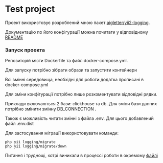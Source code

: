 # Test project

Проект використовує розроблений мною пакет 
[aigletter/yii2-logging](https://github.com/aigletter/yii-logging).

Документацію по його конфігурації можна почитати у відповідному 
[README](https://github.com/aigletter/yii-logging/blob/master/README.mds)

### Запуск проекта

Репозиторій місти Dockerfile та файл docker-compose.yml.

Для запуску потрібно зібрати образи та запустити контейнери

Всі змінні середовища, необхідні для роботи додатка прописані в docker-compose.yml

Для зміни конфігурації потрібно лише розкоментувати відповідні рядки.

Приклади включаються 2 бази: clickhouse та db. Для зміни бази данних потрібно змінити змінну DB_CONNECTION .

Також є можливість читати змінні з файла .env. Для цього добавлений файл .env.dist

Для застосування міграції використовувати команди:

~~~
php yii logging/migrate
php yii logging/migrate/down
~~~

Питання і труднощі, котрі виникали в процессі роботи в окремому 
[файлі](https://github.com/aigletter/test-task/blob/master/difficulties-and-questions.md)